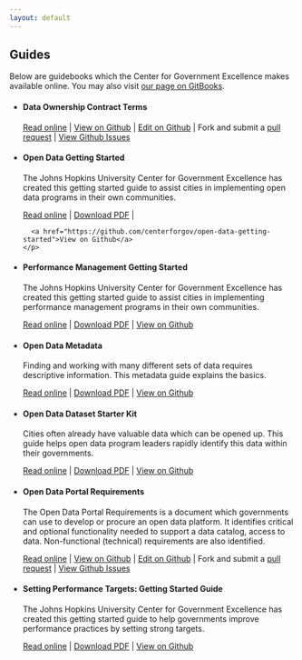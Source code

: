 ```yaml
---
layout: default
---
```


## <span class="glyphicon glyphicon-book"></span> Guides
Below are guidebooks which the Center for Government Excellence makes available online. You may also visit <a href="https://www.gitbook.com/@centerforgov">our page on GitBooks</a>.

<ul class="list-group">
  <li class="list-group-item">
    <h4><span class="glyphicon glyphicon-asterisk"></span> Data Ownership Contract Terms</h4>
    <p></p>
    <p>
      <a href="/data-ownership">Read online</a> |
      <a href="https://github.com/centerforgov/data-ownership/blob/master/README.md">View on Github</a> |
      <a href="https://github.com/centerforgov/data-ownership/edit/master/README.md">Edit on Github</a> |
      Fork and submit a <a href="https://github.com/centerforgov/data-ownership/pulls">pull request</a> |
      <a href="https://github.com/centerforgov/data-ownership/issues">View Github Issues</a>
    </p>
  </li>
  <li class="list-group-item" href="https://www.gitbook.com/book/centerforgov/open-data-getting-started/details">
    <h4>Open Data Getting Started</h4>
    <p>The Johns Hopkins University Center for Government Excellence has created this getting started guide to assist cities in implementing open data programs in their own communities.</p>
    <p>
      <a href="http://centerforgov.gitbooks.io/open-data-getting-started/content/">Read online</a> | 
      <a href="https://www.gitbook.com/download/pdf/book/centerforgov/open-data-getting-started">Download PDF</a> |
      
      <a href="https://github.com/centerforgov/open-data-getting-started">View on Github</a>
    </p>
  </li>
  <li class="list-group-item" href="https://www.gitbook.com/book/centerforgov/open-data-metadata-guide/details">
    <h4>Performance Management Getting Started</h4>
    <p>The Johns Hopkins University Center for Government Excellence has created this getting started guide to assist cities in implementing performance management programs in their own communities.</p>    
    <p>
      <a href="https://www.gitbook.com/read/book/centerforgov/performance-management-getting-started">Read online</a> |
      <a href="https://www.gitbook.com/download/pdf/book/centerforgov/performance-management-getting-started">Download PDF</a> |
      <a href="https://github.com/centerforgov/performance-management-getting-started">View on Github</a>
    </p>
  </li>
  <li class="list-group-item" href="https://www.gitbook.com/book/centerforgov/open-data-metadata-guide/details">
    <h4>Open Data Metadata</h4>
    <p>Finding and working with many different sets of data requires descriptive information. This metadata guide explains the basics.</p>
    <p>
      <a href="https://www.gitbook.com/read/book/centerforgov/open-data-metadata-guide">Read online</a> |
      <a href="https://www.gitbook.com/download/pdf/book/centerforgov/open-data-metadata-guide">Download PDF</a> |
      <a href="https://github.com/centerforgov/open-data-metadata-guide">View on Github</a>
    </p>
  </li>
  <li class="list-group-item" href="https://www.gitbook.com/book/centerforgov/open-data-metadata-guide/details">
    <h4>Open Data Dataset Starter Kit</h4>
    <p>Cities often already have valuable data which can be opened up. This guide helps open data program leaders rapidly identify this data within their governments.</p>
    <p>
      <a href="https://www.gitbook.com/read/book/centerforgov/dataset-inventory-guidelines">Read online</a> |
      <a href="https://www.gitbook.com/download/pdf/book/centerforgov/dataset-inventory-guidelines">Download PDF</a> |
      <a href="https://github.com/centerforgov/open-data-inventory">View on Github</a>
    </p>
  </li>
  <li class="list-group-item">
    <h4>Open Data Portal Requirements</h4>
    <p>The Open Data Portal Requirements is a document which governments can use to develop or procure an open data platform. It identifies critical and optional functionality needed to support a data catalog, access to data. Non-functional (technical) requirements are also identified.</p>
    <p>
      <a href="/open-data-portal-requirements">Read online</a> | 
      <a href="https://github.com/centerforgov/open-data-portal-requirements/blob/master/README.md">View on Github</a> |
      <a href="https://github.com/centerforgov/open-data-portal-requirements/edit/master/README.md">Edit on Github</a> |
      Fork and submit a <a href="https://github.com/centerforgov/open-data-portal-requirements/pulls">pull request</a> |
      <a href="https://github.com/centerforgov/open-data-portal-requirements/issues">View Github Issues</a>
    </p>
  </li>
</ul>
<ul class="list-group">
 <li class="list-group-item" href="https://www.gitbook.com/book/centerforgov/setting-performance-targets-getting-started-guide/details">
    <h4><span class="glyphicon glyphicon-asterisk"></span> Setting Performance Targets: Getting Started Guide</h4>
    <p>The Johns Hopkins University Center for Government Excellence has created this getting started guide to help governments improve performance practices by setting strong targets.</p>    
      <a href="https://centerforgov.gitbooks.io/setting-performance-targets-getting-started-guide/content/">Read online</a> |
      <a href="https://www.gitbook.com/book/centerforgov/setting-performance-targets-getting-started-guide/details">Download PDF</a> |
      <a href="https://github.com/centerforgov/Setting-Performance-Targets">View on Github</a>
    </p>
  </li>
